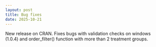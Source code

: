 ```yaml
---
layout: post
title: Bug fixes
date: 2025-10-21
---
```

  
New release on CRAN. Fixes bugs with validation checks on windows (1.0.4) and order_filter() function with more than 2 treatment groups.
